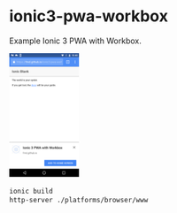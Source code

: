# ionic3-pwa-workbox
Example Ionic 3 PWA with Workbox. 


<img src="https://github.com/frnd/ionic3-pwa-workbox/blob/master/ionic3-pwa-workbox.png" width="25%" alt="Install Banner"/>


```
ionic build
http-server ./platforms/browser/www
```

